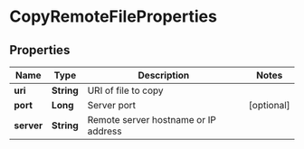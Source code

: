 # CopyRemoteFileProperties

## Properties
Name | Type | Description | Notes
------------ | ------------- | ------------- | -------------
**uri** | **String** | URI of file to copy | 
**port** | **Long** | Server port |  [optional]
**server** | **String** | Remote server hostname or IP address | 
